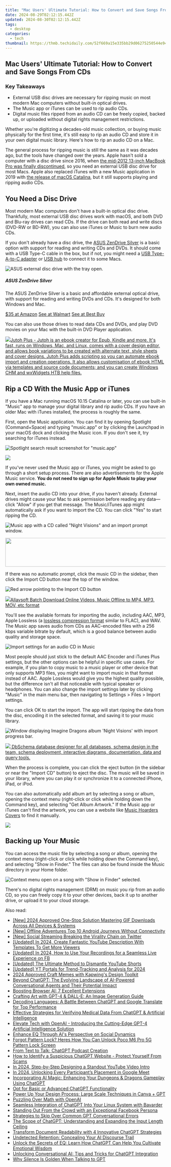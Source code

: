 ```yaml
---
title: "Mac Users' Ultimate Tutorial: How to Convert and Save Songs From CDs"
date: 2024-08-29T02:12:15.442Z
updated: 2024-08-30T02:12:15.442Z
tags:
  - desktop
categories:
  - tech
thumbnail: https://thmb.techidaily.com/52f669a15e335bb29d06275250544e9470586ee079bd1c12147b53606781363c.jpg
---
```


## Mac Users' Ultimate Tutorial: How to Convert and Save Songs From CDs

### Key Takeaways

* External USB disc drives are necessary for ripping music on most modern Mac computers without built-in optical drives.
* The Music app or iTunes can be used to rip audio CDs.
* Digital music files ripped from an audio CD can be freely copied, backed up, or uploaded without digital rights management restrictions.

 Whether you're digitizing a decades-old music collection, or buying music physically for the first time, it's still easy to rip an audio CD and store it in your own digital music library. Here's how to rip an audio CD on a Mac.

 The general process for ripping music is still the same as it was decades ago, but the tools have changed over the years. Apple hasn't sold a computer with a disc drive since 2016, when [the mid-2012 13-inch MacBook Pro was finally discontinued](https://www.macrumors.com/2022/01/15/mid-2012-13-inch-macbook-pro-vintage/), so you need an external USB disc drive for most Macs. Apple also replaced iTunes with a new Music application in 2019 with [the release of macOS Catalina](https://youtube-lab.techidaily.com/24-crafting-shareable-moments-a-guide-to-enhanced-viewership-in-15-second-videos/), but it still supports playing and ripping audio CDs.

##  You Need a Disc Drive

 Most modern Mac computers don't have a built-in optical disc drive. Thankfully, most external USB disc drives work with macOS, and both DVD and Blu-ray drives can read CDs. If the drive can both read and write discs (DVD-RW or BD-RW), you can also use iTunes or Music to burn new audio CDs.

 If you don't already have a disc drive, the [ASUS ZenDrive Silver](https://www.amazon.com/ASUS-ZenDrive-External-Compatible-BackItUp/dp/B076CY7PW5?tag=hotoge-20&ascsubtag=UUhtgUeUpU2003190&asc%5Frefurl=https%3A%2F%2Fwww.howtogeek.com%2Fhow-to-rip-audio-cd-mac%2F&asc%5Fcampaign=Evergreen) is a basic option with support for reading and writing CDs and DVDs. It should come with a USB Type-C cable in the box, but if not, you might need a [USB Type-A-to-C adapter](https://www.amazon.com/Amazon-Basics-Converter-High-Speed-Certified/dp/B01GGKYXVE?tag=hotoge-20&ascsubtag=UUhtgUeUpU2003190&asc%5Frefurl=https%3A%2F%2Fwww.howtogeek.com%2Fhow-to-rip-audio-cd-mac%2F&asc%5Fcampaign=Evergreen) or [USB hub](https://extra-approaches.techidaily.com/2024-approved-joint-venture-campaigns-for-brands-on-video-platforms/) to connect it to some Macs.

![ASUS external disc drive with the tray open.](https://static1.howtogeekimages.com/wordpress/wp-content/uploads/2024/05/51y-aw6sijl-_ac_sl1000_.jpg) 

#####  ASUS ZenDrive Silver

The ASUS ZenDrive Silver is a basic and affordable external optical drive, with support for reading and writing DVDs and CDs. It's designed for both Windows and Mac.

[$35 at Amazon](https://www.amazon.com/ASUS-ZenDrive-External-Compatible-BackItUp/dp/B076CY7PW5?tag=hotoge-20&ascsubtag=UUhtgUeUpU2003190&asc%5Frefurl=https%3A%2F%2Fwww.howtogeek.com%2Fhow-to-rip-audio-cd-mac%2F&asc%5Fcampaign=Evergreen) [See at Walmart](https://www.walmart.com/ip/ASUS-ZenDrive-U9M-ultra-slim-portable-8X-DVD-burner-M-DISC-support-lifetime-data-backup-compatible-USB-Type-C-Type-A-Windows-Mac-OS/497181421) [See at Best Buy](https://shop-links.co/link/?exclusive=1&publisher_slug=itechdaily19598&url=https%3A%2F%2Fwww.bestbuy.com%2Fsite%2Fasus-zendrive-8x-max-dvd-write-speed-external-usb-2-0-dvdrw-cd-rw-drive-black%2F6285911.p%3FskuId%3D6285911) 

 You can also use those drives to read data CDs and DVDs, and play DVD movies on your Mac with the built-in DVD Player application.

<!-- affiliate ads begin -->
<a href="https://secure.2checkout.com/order/checkout.php?PRODS=4699091&QTY=1&AFFILIATE=108875&CART=1"><img src="https://secure.avangate.com/images/merchant/bccefcc1b1eee9eca3ae4f5c1a281482/products/1_jutoh-logo-1200x1600.jpg" border="0">Jutoh Plus -  Jutoh is an ebook creator for Epub, Kindle and more. It's fast, runs on Windows, Mac, and Linux, comes with a cover design editor, and allows book variations to be created with alternate text, style sheets and cover designs. Jutoh Plus adds scripting so you can automate ebook import and creation operations. It also allows customisation of ebook HTML via templates and source code documents; and you can create Windows CHM and wxWidgets HTB help files. </a>
<!-- affiliate ads end -->
##  Rip a CD With the Music App or iTunes

 If you have a Mac running macOS 10.15 Catalina or later, you can use built-in "Music" app to manage your digital library and rip audio CDs. If you have an older Mac with iTunes installed, the process is roughly the same.

 First, open the Music application. You can find it by opening Spotlight (Command+Space) and typing "music.app" or by clicking the Launchpad in your macOS dock and clicking the Music icon. If you don't see it, try searching for iTunes instead.

![Spotlight search result screenshot for "music.app"](https://static1.howtogeekimages.com/wordpress/wp-content/uploads/2024/05/screenshot-2024-05-16-at-2-24-22-pm.png) 

<!-- affiliate ads begin -->
<a href="https://shop.systoolsgroup.com/affiliate.php?ACCOUNT=SYSTOOBY&AFFILIATE=108875&PATH=https%3A%2F%2Fwww.systoolsgroup.com%3FAFFILIATE%3D108875%26RESOURCE%3DSysTools%2BGmail%2BBackup"><img src="https://www.systoolsgroup.com/box/gmail-backup.png" border="0"></a>
<!-- affiliate ads end -->
 If you've never used the Music app or iTunes, you might be asked to go through a short setup process. There are also advertisements for the Apple Music service. **You do not need to sign up for Apple Music to play your own owned music.** 

 Next, insert the audio CD into your drive, if you haven't already. External drives might cause your Mac to ask permission before reading any data—click "Allow" if you get that message. The Music/iTunes app might automatically ask if you want to import the CD. You can click "Yes" to start ripping the CD.

![Music app with a CD called "Night Visions" and an import prompt window.](https://static1.howtogeekimages.com/wordpress/wp-content/uploads/2024/05/screenshot-2024-05-16-at-2-17-34-pm.png) 

<!-- affiliate ads begin -->
<a href="https://laganoo.pxf.io/c/5597632/1657399/16446" target="_top" id="1657399"><img src="//a.impactradius-go.com/display-ad/16446-1657399" border="0" alt="" width="728" height="90"/></a><img height="0" width="0" src="https://imp.pxf.io/i/5597632/1657399/16446" style="position:absolute;visibility:hidden;" border="0" />
<!-- affiliate ads end -->
 If there was no automatic prompt, click the music CD in the sidebar, then click the Import CD button near the top of the window.

![Red arrow pointing to the Import CD button](https://static1.howtogeekimages.com/wordpress/wp-content/uploads/2024/05/screenshot-2024-05-16-at-2-31-51-pm.png) 

<!-- affiliate ads begin -->
<a href="https://secure.2checkout.com/order/checkout.php?PRODS=4631056&QTY=1&AFFILIATE=108875&CART=1"><img src="https://secure.avangate.com/images/merchant/997e65474a248252883b485717f7d098/products/buy-windows.png" border="0">Allavsoft Batch Download Online Videos, Music Offline to MP4, MP3, MOV, etc format </a>
<!-- affiliate ads end -->
 You'll see the available formats for importing the audio, including AAC, MP3, Apple Lossless (a [lossless compression format](https://blog-min.techidaily.com/how-to-restore-missing-photos-files-from-nova-y91-by-fonelab-android-recover-photos/) similar to FLAC), and WAV. The Music app saves audio from CDs as AAC-encoded files with a 256 kbps variable bitrate by default, which is a good balance between audio quality and storage space.

![Import settings for an audio CD in Music](https://static1.howtogeekimages.com/wordpress/wp-content/uploads/2024/05/screenshot-2024-05-16-at-2-59-20-pm.png) 

 Most people should just stick to the default AAC Encoder and iTunes Plus settings, but the other options can be helpful in specific use cases. For example, if you plan to copy music to a music player or other device that only supports MP3 files, you might want to import music in that format instead of AAC. Apple Lossless would give you the highest quality possible, but the difference isn't all that noticeable with typical speaker or headphones. You can also change the import settings later by clicking "Music" in the main menu bar, then navigating to Settings > Files > Import settings.

 You can click OK to start the import. The app will start ripping the data from the disc, encoding it in the selected format, and saving it to your music library.

![Window displaying Imagine Dragons album 'Night Visions' with import progress bar.](https://static1.howtogeekimages.com/wordpress/wp-content/uploads/2024/05/screenshot-2024-05-16-at-3-03-31-pm.png) 

<!-- affiliate ads begin -->
<a href="https://shop.dbschema.com/order/checkout.php?PRODS=19867419&QTY=1&AFFILIATE=108875&CART=1"> <img src="https://secure.avangate.com/images/merchant/176b22bab4e94a28619ca2433b2ef241/products/1_icon256.png" border="0">
DbSchema database designer for all databases, schema design in the team, schema deployment, interactive diagrams, documentation, data and query tools. </a>
<!-- affiliate ads end -->
 When the process is complete, you can click the eject button (in the sidebar or near the "Import CD" button) to eject the disc. The music will be saved in your library, where you can play it or synchronize it to a connected iPhone, iPad, or iPod.

 You can also automatically add album art by selecting a song or album, opening the context menu (right-click or click while holding down the Command key), and selecting "Get Album Artwork." If the Music app or iTunes can't find the artwork, you can use a website like [Music Hoarders Covers](https://covers.musichoarders.xyz/) to find it manually.

<!-- affiliate ads begin -->
<a href="https://secure.2checkout.com/order/checkout.php?PRODS=33729450&QTY=1&AFFILIATE=108875&CART=1"><img src="https://secure.avangate.com/images/merchant/7f687767ccf20fcea1c9dc4a5adc2326/Digisigner_banner_728_x_90_color_version.png" border="0"></a>
<!-- affiliate ads end -->
##  Backing up Your Music

 You can access the music file by selecting a song or album, opening the context menu (right-click or click while holding down the Command key), and selecting "Show in Finder." The files can also be found inside the Music directory in your Home folder.

![Context menu open on a song with "Show in Finder" selected.](https://static1.howtogeekimages.com/wordpress/wp-content/uploads/2024/05/screenshot-2024-05-16-at-3-21-14-pm.png) 

 There's no digital rights management (DRM) on music you rip from an audio CD, so you can freely copy it to your other devices, back it up to another drive, or upload it to your cloud storage.

<ins class="adsbygoogle"
     style="display:block"
     data-ad-format="autorelaxed"
     data-ad-client="ca-pub-7571918770474297"
     data-ad-slot="1223367746"></ins>



<ins class="adsbygoogle"
     style="display:block"
     data-ad-client="ca-pub-7571918770474297"
     data-ad-slot="8358498916"
     data-ad-format="auto"
     data-full-width-responsive="true"></ins>

<span class="atpl-alsoreadstyle">Also read:</span>
<div><ul>
<li><a href="https://facebook-video-files.techidaily.com/new-2024-approved-one-stop-solution-mastering-gif-downloads-across-all-devices-and-systems/"><u>[New] 2024 Approved  One-Stop Solution  Mastering GIF Downloads Across All Devices & Systems</u></a></li>
<li><a href="https://screen-video-capture.techidaily.com/new-offline-adventures-top-10-android-journeys-without-connectivity/"><u>[New] Offline Adventures  Top 10 Android Journeys Without Connectivity</u></a></li>
<li><a href="https://twitter-videos.techidaily.com/new-social-streaming-breaking-the-virality-chain-on-twitter/"><u>[New] Social Streaming  Breaking the Virality Chain on Twitter</u></a></li>
<li><a href="https://facebook-video-share.techidaily.com/updated-in-2024-create-fantastic-youtube-description-with-templates-to-get-more-viewers/"><u>[Updated] In 2024, Create Fantastic YouTube Description With Templates To Get More Viewers</u></a></li>
<li><a href="https://facebook-video-content.techidaily.com/updated-in-2024-how-to-use-your-recordings-for-a-seamless-live-experience-on-fb/"><u>[Updated] In 2024, How to Use Your Recordings for a Seamless Live Experience on FB</u></a></li>
<li><a href="https://facebook-video-footage.techidaily.com/updated-the-ultimate-method-to-dismantle-youtube-shorts/"><u>[Updated] The Ultimate Method to Dismantle YouTube Shorts</u></a></li>
<li><a href="https://youtube-lab.techidaily.com/ed-yt-portals-for-trend-tracking-and-analysis-for-2024/"><u>[Updated] YT Portals for Trend-Tracking and Analysis for 2024</u></a></li>
<li><a href="https://extra-lessons.techidaily.com/2024-approved-craft-memes-with-kapwings-design-toolkit/"><u>2024 Approved  Craft Memes with Kapwing's Design Toolkit</u></a></li>
<li><a href="https://tech-haven.techidaily.com/beyond-chatgpt-the-evolving-landscape-of-ai-powered-conversational-agents-and-their-potential-impact/"><u>Beyond ChatGPT: The Evolving Landscape of AI-Powered Conversational Agents and Their Potential Impact</u></a></li>
<li><a href="https://tech-haven.techidaily.com/boosting-browser-ai-7-excellent-extensions/"><u>Boosting Browser AI: 7 Excellent Extensions</u></a></li>
<li><a href="https://tech-haven.techidaily.com/crafting-art-with-gpt-4-and-dall-e-an-image-generation-guide/"><u>Crafting Art with GPT-4 & DALL-E: An Image Generation Guide</u></a></li>
<li><a href="https://tech-haven.techidaily.com/decoding-languages-a-battle-between-chatgpt-and-google-translate-for-top-performance/"><u>Decoding Languages: A Battle Between ChatGPT and Google Translate for Top Performance</u></a></li>
<li><a href="https://tech-haven.techidaily.com/effective-strategies-for-verifying-medical-data-from-chatgpt-and-artificial-intelligence/"><u>Effective Strategies for Verifying Medical Data From ChatGPT & Artificial Intelligence</u></a></li>
<li><a href="https://tech-haven.techidaily.com/elevate-tech-with-openai-introducing-the-cutting-edge-gpt-4-artificial-intelligence-solution/"><u>Elevate Tech with OpenAI - Introducing the Cutting-Edge GPT-4 Artificial Intelligence Solution</u></a></li>
<li><a href="https://tech-haven.techidaily.com/enhance-eq-through-ais-perspective-on-social-dynamics/"><u>Enhance EQ Through AI's Perspective on Social Dynamics</u></a></li>
<li><a href="https://easy-unlock-android.techidaily.com/forgot-pattern-lock-heres-how-you-can-unlock-poco-m6-pro-5g-pattern-lock-screen-by-drfone-android/"><u>Forgot Pattern Lock? Heres How You Can Unlock Poco M6 Pro 5G Pattern Lock Screen</u></a></li>
<li><a href="https://tech-haven.techidaily.com/from-text-to-talk-chatgpt-podcast-creation/"><u>From Text to Talk: ChatGPT Podcast Creation</u></a></li>
<li><a href="https://tech-haven.techidaily.com/how-to-identify-a-suspicious-chatgpt-website-protect-yourself-from-scams/"><u>How to Identify a Suspicious ChatGPT Website - Protect Yourself From Scams</u></a></li>
<li><a href="https://youtube-data.techidaily.com/24-step-by-step-designing-a-standout-youtube-video-intro/"><u>In 2024, Step-by-Step  Designing a Standout YouTube Video Intro</u></a></li>
<li><a href="https://digital-screen-recording.techidaily.com/in-2024-unlocking-every-participants-placement-in-google-meet/"><u>In 2024, Unlocking Every Participant’s Placement in Google Meet</u></a></li>
<li><a href="https://tech-haven.techidaily.com/incorporating-ai-magic-enhancing-your-dungeons-and-dragons-gameplay-using-chatgpt/"><u>Incorporating AI Magic: Enhancing Your Dungeons & Dragons Gameplay Using ChatGPT</u></a></li>
<li><a href="https://tech-haven.techidaily.com/opt-for-basic-or-advanced-chatgpt-functionality/"><u>Opt for Basic or Advanced ChatGPT Functionality</u></a></li>
<li><a href="https://tech-haven.techidaily.com/power-up-your-design-process-large-scale-techniques-in-canva-plus-gpt/"><u>Power Up Your Design Process: Large Scale Techniques in Canva + GPT</u></a></li>
<li><a href="https://tech-haven.techidaily.com/puzzling-over-math-with-openai/"><u>Puzzling Over Math with OpenAI</u></a></li>
<li><a href="https://tech-haven.techidaily.com/seamless-integration-of-chatgpt-into-your-linux-system-with-bavarder/"><u>Seamless Integration of ChatGPT Into Your Linux System with Bavarder</u></a></li>
<li><a href="https://facebook.techidaily.com/standing-out-from-the-crowd-with-an-exceptional-facebook-persona/"><u>Standing Out From the Crowd with an Exceptional Facebook Persona</u></a></li>
<li><a href="https://tech-haven.techidaily.com/strategies-to-skip-over-common-gpt-conversational-errors/"><u>Strategies to Skip Over Common GPT Conversational Errors</u></a></li>
<li><a href="https://tech-haven.techidaily.com/the-scope-of-chatgpt-understanding-and-expanding-the-input-length-ceiling/"><u>The Scope of ChatGPT: Understanding and Expanding the Input Length Ceiling</u></a></li>
<li><a href="https://tech-haven.techidaily.com/transform-document-readability-with-4-innovative-chatgpt-strategies/"><u>Transform Document Readability with 4 Innovative ChatGPT Strategies</u></a></li>
<li><a href="https://tech-haven.techidaily.com/undetected-retention-concealing-your-ai-discourse-trail/"><u>Undetected Retention: Concealing Your AI Discourse Trail</u></a></li>
<li><a href="https://tech-haven.techidaily.com/unlock-the-secrets-of-eq-learn-how-chatgpt-can-help-you-cultivate-emotional-wisdom/"><u>Unlock the Secrets of EQ: Learn How ChatGPT Can Help You Cultivate Emotional Wisdom</u></a></li>
<li><a href="https://tech-haven.techidaily.com/unlocking-conversational-ai-tips-and-tricks-for-chatgpt-integration/"><u>Unlocking Conversational AI: Tips and Tricks for ChatGPT Integration</u></a></li>
<li><a href="https://tech-haven.techidaily.com/why-silence-is-golden-when-talking-to-gpt/"><u>Why Silence Is Golden When Talking to GPT</u></a></li>
</ul></div>
